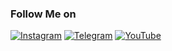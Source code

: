 ### Follow Me on
[![Instagram](https://img.shields.io/badge/Instagram-232323?style=for-the-badge&logo=instagram&logoColor=B4068E)](https://www.instagram.com/ze_kesha/)
[![Telegram](https://img.shields.io/badge/Telegram-232323?style=for-the-badge&logo=telegram&logoColor=27A0D9)](https://t.me/parfax)
[![YouTube](https://img.shields.io/badge/YouTube-232323?style=for-the-badge&logo=youtube&logoColor=F60606)](https://www.youtube.com/c/parfax)
